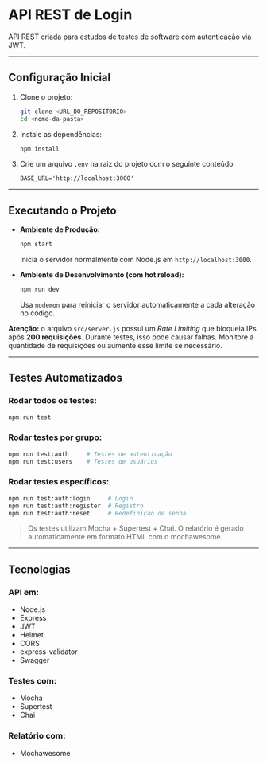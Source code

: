 # API REST de Login

API REST criada para estudos de testes de software com autenticação via JWT.

---

## Configuração Inicial

1. Clone o projeto:
   ```bash
   git clone <URL_DO_REPOSITORIO>
   cd <nome-da-pasta>
   ```

2. Instale as dependências:
   ```bash
   npm install
   ```

3. Crie um arquivo `.env` na raiz do projeto com o seguinte conteúdo:
   ```env
   BASE_URL='http://localhost:3000'
   ```

---

## Executando o Projeto

- **Ambiente de Produção:**
  ```bash
  npm start
  ```
  Inicia o servidor normalmente com Node.js em `http://localhost:3000`.

- **Ambiente de Desenvolvimento (com hot reload):**
  ```bash
  npm run dev
  ```
  Usa `nodemon` para reiniciar o servidor automaticamente a cada alteração no código.

**Atenção:** o arquivo `src/server.js` possui um *Rate Limiting* que bloqueia IPs após **200 requisições**. Durante testes, isso pode causar falhas. Monitore a quantidade de requisições ou aumente esse limite se necessário.

---

## Testes Automatizados

### Rodar todos os testes:
```bash
npm run test
```

### Rodar testes por grupo:
```bash
npm run test:auth     # Testes de autenticação
npm run test:users    # Testes de usuários
```

### Rodar testes específicos:
```bash
npm run test:auth:login     # Login
npm run test:auth:register  # Registro
npm run test:auth:reset     # Redefinição de senha
```

> Os testes utilizam Mocha + Supertest + Chai. O relatório é gerado automaticamente em formato HTML com o mochawesome.

---

## Tecnologias

### API em:
- Node.js
- Express
- JWT
- Helmet
- CORS
- express-validator
- Swagger

### Testes com:
- Mocha
- Supertest
- Chai

### Relatório com:
- Mochawesome